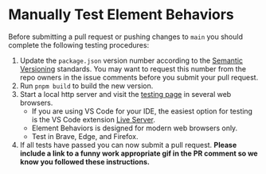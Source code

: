 # Manually Test Element Behaviors

Before submitting a pull request or pushing changes to `main` you should complete the following testing procedures:

1. Update the `package.json` version number according to the [Semantic Versioning](https://semver.org/) standards. You may want to request this number from the repo owners in the issue comments before you submit your pull request.
2. Run `pnpm build` to build the new version.
3. Start a local http server and visit the [testing page](index.html) in several web browsers.
    - If you are using VS Code for your IDE, the easiest option for testing is the VS Code extension [Live Server](https://marketplace.visualstudio.com/items?itemName=ritwickdey.LiveServer).
    - Element Behaviors is designed for modern web browsers only.
    - Test in Brave, Edge, and Firefox.
4. If all tests have passed you can now submit a pull request. **Please include a link to a funny work appropriate gif in the PR comment so we know you followed these instructions.**